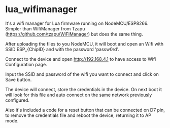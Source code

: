 # lua_wifimanager
It's a wifi manager for Lua firmware running on NodeMCU/ESP8266. 
Simpler than WifiManager from Tzapu (https://github.com/tzapu/WiFiManager) but does the same thing.

After uploading the files to you NodeMCU, it will boot and open an Wifi with SSID ESP_{ChipID} and with the password 'passw0rd'.

Connect to the device and open http://192.168.4.1 to have access to Wifi Configuration page.

Input the SSID and password of the wifi you want to connect and click on Save button.

The device will connect, store the credentials in the device. On next boot it will look for this file and auto connect on the same network previously configured.

Also it's included a code for a reset button that can be connected on D7 pin, to remove the credentials file and reboot the device, returning it to AP mode.
